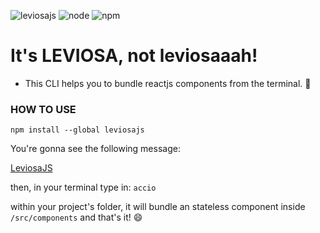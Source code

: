 ![leviosajs](https://img.shields.io/badge/leviosajs-1.0.3-yellowgreen) ![node](https://img.shields.io/badge/node-12.9.1-yellow) ![npm](https://img.shields.io/badge/npm-6.11.3-yellow)


# It's LEVIOSA, not leviosaaah!

- This CLI helps you to bundle reactjs components from the terminal. :rocket:

### HOW TO USE

`npm install --global leviosajs`

You're gonna see the following message: 

[LeviosaJS](./images/postinstallmessage.png)

then, in your terminal type in: `accio`

within your project's folder, it will bundle an stateless component 
inside `/src/components` and that's it! :smile:
